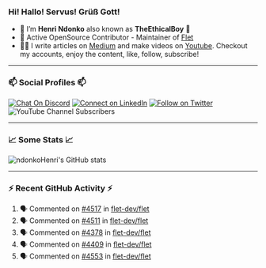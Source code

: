 ### Hi! Hallo! Servus! Grüß Gott!

- 🙂  I’m **Henri Ndonko** also known as **TheEthicalBoy** 👾
- 🚀  Active OpenSource Contributor - Maintainer of [Flet](https://github.com/flet-dev/flet) 
- 👨‍🏫  I write articles on [Medium](https://ndonkohenri.medium.com/) and make videos on [Youtube](https://youtube.com/@ndonkoHenri). Checkout my accounts, enjoy the content, like, follow, subscribe!

---

### 📫 Social Profiles 📫

[![Chat On Discord](https://img.shields.io/badge/--discord?label=Username=the_ethical_boy&logo=Discord&style=social)](https://github.com/ndonkoHenri) 
[![Connect on LinkedIn](https://img.shields.io/badge/--linkedin?label=LinkedIn&logo=LinkedIn&style=social)](https://www.linkedin.com/in/ndonkohenri) 
[![Follow on Twitter](https://img.shields.io/badge/--twitter?label=Twitter&logo=Twitter&style=social)](https://twitter.com/ndonkoHenri)
![YouTube Channel Subscribers](https://img.shields.io/youtube/channel/subscribers/UC2j9sVx0O7M8CebjMtyCuNQ?style=social&label=Youtube&link=https%3A%2F%2Fyoutube.com%2F%40ndonkoHenri)

---

### 📈 Some Stats 📈

<!-- <a href="https://github.com/ndonkoHenri">
<img src="https://github.com/ndonkoHenri/github-stats/blob/master/generated/overview.svg#gh-dark-mode-only" />
<img src="https://github.com/ndonkoHenri/github-stats/blob/master/generated/languages.svg#gh-dark-mode-only" />
<img src="https://github.com/ndonkoHenri/github-stats/blob/master/generated/overview.svg#gh-light-mode-only" />
<img src="https://github.com/ndonkoHenri/github-stats/blob/master/generated/languages.svg#gh-light-mode-only" />
</a> -->

<!-- ![ndonkoHenri's GitHub stats](https://github-readme-stats.vercel.app/api?username=ndonkoHenri&show_icons=true) -->

![ndonkoHenri's GitHub stats](https://github-readme-stats.vercel.app/api?username=ndonkoHenri&theme=tokyonight&show_icons=true&title_color=fff&text_color=fff)

<!-- [![Top Langs](https://github-readme-stats.vercel.app/api/top-langs/?username=ndonkoHenri)](https://github.com/ndonkoHenri/github-readme-stats) -->

---

### :zap: Recent GitHub Activity :zap:

<!--START_SECTION:activity-->
1. 🗣 Commented on [#4517](https://github.com/flet-dev/flet/issues/4517#issuecomment-2541487946) in [flet-dev/flet](https://github.com/flet-dev/flet)
2. 🗣 Commented on [#4511](https://github.com/flet-dev/flet/issues/4511#issuecomment-2541485933) in [flet-dev/flet](https://github.com/flet-dev/flet)
3. 🗣 Commented on [#4378](https://github.com/flet-dev/flet/issues/4378#issuecomment-2541485379) in [flet-dev/flet](https://github.com/flet-dev/flet)
4. 🗣 Commented on [#4409](https://github.com/flet-dev/flet/issues/4409#issuecomment-2541484241) in [flet-dev/flet](https://github.com/flet-dev/flet)
5. 🗣 Commented on [#4553](https://github.com/flet-dev/flet/issues/4553#issuecomment-2541483049) in [flet-dev/flet](https://github.com/flet-dev/flet)
<!--END_SECTION:activity-->
